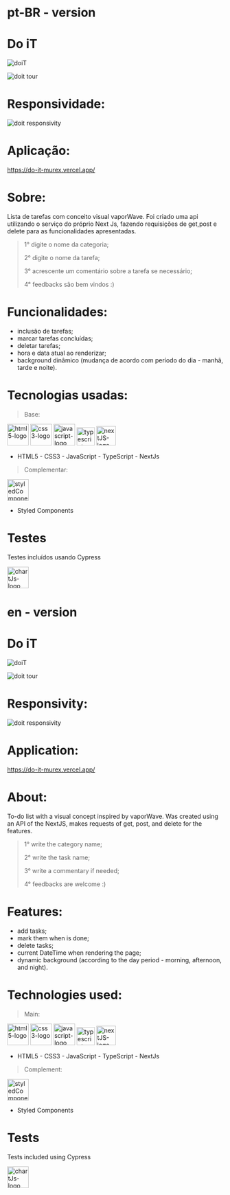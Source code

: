 # pt-BR - version

# Do iT
![doiT](https://user-images.githubusercontent.com/84210050/133175270-d50ea5d4-87e1-4a7f-85f6-2ba5fa6eafd4.png)

![doit tour](https://user-images.githubusercontent.com/84210050/133175285-be322d25-5374-44ae-b692-9bee1068ee69.gif)

# Responsividade:

![doit responsivity](https://user-images.githubusercontent.com/84210050/133175603-aa25dcbf-8e98-4b5a-8682-23ef24e4d574.gif)

# Aplicação:

https://do-it-murex.vercel.app/

# Sobre:

Lista de tarefas com conceito visual vaporWave. Foi criado uma api utilizando o serviço do próprio Next Js, fazendo requisições de get,post e delete para as funcionalidades apresentadas.

> 1° digite o nome da categoria;
> 
> 2° digite o nome da tarefa;
> 
> 3° acrescente um comentário sobre a tarefa se necessário;
> 
> 4° feedbacks são bem vindos :)


# Funcionalidades:

- inclusão de tarefas;
- marcar tarefas concluídas;
- deletar tarefas;
- hora e data atual ao renderizar;
- background dinâmico (mudança de acordo com período do dia - manhã, tarde e noite).


# Tecnologias usadas:

> Base:

 <img  width='50px'  src='https://user-images.githubusercontent.com/84210050/132043336-d48a162f-c7f0-42a2-825d-96d0d3cf1998.png' alt='html5-logo' /> <img  width='50px'  src='https://user-images.githubusercontent.com/84210050/132043720-b43a7f9f-a5d3-4f31-99d8-28405783bd6b.png' alt='css3-logo' /> <img  width='50px'  src='https://user-images.githubusercontent.com/84210050/132044177-7af14c69-0ade-4d2b-83dc-922a408962a5.png' alt='javascript-logo' /> <img  width='42px'  src='https://upload.vectorlogo.zone/logos/typescriptlang/images/d166fafc-3264-4f1d-80f1-4c55b4aa6473.svg' alt='typescript-logo' />  <img  width='45px' src='https://user-images.githubusercontent.com/84210050/132927865-0c103b64-7bd3-4e26-ac5e-536d5989d4a4.png' alt='nextJS-logo'/>


- HTML5 - CSS3 - JavaScript - TypeScript - NextJs 

> Complementar:

 <img  width='50px'  src='https://cdn.worldvectorlogo.com/logos/styled-components-1.svg' alt='styledComponents-logo'/>  
 
- Styled Components 

# Testes

Testes incluídos usando Cypress

<img  width='50px' src='https://cdn.auth0.com/blog/cypress-tests/logo.png' alt='chartJs-logo'/> 

# en - version

# Do iT
![doiT](https://user-images.githubusercontent.com/84210050/133175270-d50ea5d4-87e1-4a7f-85f6-2ba5fa6eafd4.png)

![doit tour](https://user-images.githubusercontent.com/84210050/133175285-be322d25-5374-44ae-b692-9bee1068ee69.gif)

# Responsivity:

![doit responsivity](https://user-images.githubusercontent.com/84210050/133175603-aa25dcbf-8e98-4b5a-8682-23ef24e4d574.gif)

# Application:

https://do-it-murex.vercel.app/

# About:

To-do list with a visual concept inspired by vaporWave. Was created using an API of the NextJS, makes requests of get, post, and delete for the features.

> 1° write the category name;
> 
> 2° write the task name;
> 
> 3° write a commentary if needed;
> 
> 4° feedbacks are welcome :)


# Features:

- add tasks;
- mark them when is done;
- delete tasks;
- current DateTime when rendering the page;
- dynamic background (according to the day period - morning, afternoon, and night).


# Technologies used:

> Main:

 <img  width='50px'  src='https://user-images.githubusercontent.com/84210050/132043336-d48a162f-c7f0-42a2-825d-96d0d3cf1998.png' alt='html5-logo' /> <img  width='50px'  src='https://user-images.githubusercontent.com/84210050/132043720-b43a7f9f-a5d3-4f31-99d8-28405783bd6b.png' alt='css3-logo' /> <img  width='50px'  src='https://user-images.githubusercontent.com/84210050/132044177-7af14c69-0ade-4d2b-83dc-922a408962a5.png' alt='javascript-logo' /> <img  width='42px'  src='https://upload.vectorlogo.zone/logos/typescriptlang/images/d166fafc-3264-4f1d-80f1-4c55b4aa6473.svg' alt='typescript-logo' />  <img  width='45px' src='https://user-images.githubusercontent.com/84210050/132927865-0c103b64-7bd3-4e26-ac5e-536d5989d4a4.png' alt='nextJS-logo'/>


- HTML5 - CSS3 - JavaScript - TypeScript - NextJs 

> Complement:

 <img  width='50px'  src='https://cdn.worldvectorlogo.com/logos/styled-components-1.svg' alt='styledComponents-logo'/>  
 
- Styled Components 

# Tests

Tests included using Cypress

<img  width='50px' src='https://cdn.auth0.com/blog/cypress-tests/logo.png' alt='chartJs-logo'/> 
